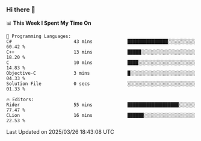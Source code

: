 ### Hi there 👋

<!--
**asdf12303116/asdf12303116** is a ✨ _special_ ✨ repository because its `README.md` (this file) appears on your GitHub profile.

Here are some ideas to get you started:

- 🔭 I’m currently working on ...
- 🌱 I’m currently learning ...
- 👯 I’m looking to collaborate on ...
- 🤔 I’m looking for help with ...
- 💬 Ask me about ...
- 📫 How to reach me: ...
- 😄 Pronouns: ...
- ⚡ Fun fact: ...
-->

<!--START_SECTION:waka-->
📊 **This Week I Spent My Time On** 

```text
💬 Programming Languages: 
C#                       43 mins             ███████████████░░░░░░░░░░   60.42 % 
C++                      13 mins             █████░░░░░░░░░░░░░░░░░░░░   18.20 % 
C                        10 mins             ████░░░░░░░░░░░░░░░░░░░░░   14.83 % 
Objective-C              3 mins              █░░░░░░░░░░░░░░░░░░░░░░░░   04.33 % 
Solution File            0 secs              ░░░░░░░░░░░░░░░░░░░░░░░░░   01.33 % 

🔥 Editors: 
Rider                    55 mins             ███████████████████░░░░░░   77.47 % 
CLion                    16 mins             ██████░░░░░░░░░░░░░░░░░░░   22.53 % 
```


 Last Updated on 2025/03/26 18:43:08 UTC
<!--END_SECTION:waka-->
